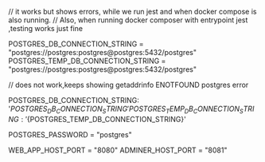 //  it works but shows errors, while we run jest and when docker compose  is also running.
//  Also, when running docker composer with entrypoint jest ,testing works just fine

POSTGRES_DB_CONNECTION_STRING = "postgres://postgres:postgres@postgres:5432/postgres"
POSTGRES_TEMP_DB_CONNECTION_STRING = "postgres://postgres:postgres@postgres:5432/postgres"


//  does not work,keeps showing getaddrinfo ENOTFOUND postgres error

 POSTGRES_DB_CONNECTION_STRING: '${POSTGRES_DB_CONNECTION_STRING}'
 POSTGRES_TEMP_DB_CONNECTION_STRING: '${POSTGRES_TEMP_DB_CONNECTION_STRING}'





POSTGRES_PASSWORD = "postgres"

WEB_APP_HOST_PORT = "8080"
ADMINER_HOST_PORT = "8081"
